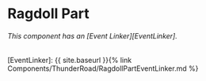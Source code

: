 # Ragdoll Part
###### This component has an [Event Linker][EventLinker].






[EventLinker]: {{ site.baseurl }}{% link Components/ThunderRoad/RagdollPartEventLinker.md %}